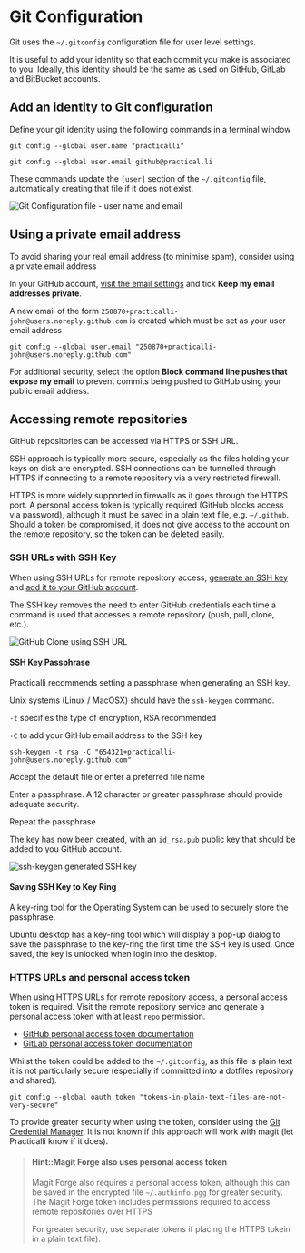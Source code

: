 # Git Configuration

Git uses the `~/.gitconfig` configuration file for user level settings.

It is useful to add your identity so that each commit you make is associated to you.  Ideally, this identity should be the same as used on GitHub, GitLab and BitBucket accounts.


## Add an identity to Git configuration

Define your git identity using the following commands in a terminal window

```shell
git config --global user.name "practicalli"

git config --global user.email github@practical.li
```

These commands update the `[user]` section of the `~/.gitconfig` file, automatically creating that file if it does not exist.

![Git Configuration file - user name and email](https://raw.githubusercontent.com/practicalli/graphic-design/live/spacemacs/screenshots/spacemacs-git-configuration-user-private-email.png)

## Using a private email address

To avoid sharing your real email address (to minimise spam), consider using a private email address

In your GitHub account, [visit the email settings](https://github.com/settings/emails) and tick **Keep my email addresses private**.

A new email of the form `250870+practicalli-john@users.noreply.github.com` is created which must be set as your user email address

```shell
git config --global user.email "250870+practicalli-john@users.noreply.github.com"
```

For additional security, select the option **Block command line pushes that expose my email** to prevent commits being pushed to GitHub using your public email address.


## Accessing remote repositories

GitHub repositories can be accessed via HTTPS or SSH URL.

SSH approach is typically more secure, especially as the files holding your keys on disk are encrypted.  SSH connections can be tunnelled through HTTPS if connecting to a remote repository via a very restricted firewall.

HTTPS is more widely supported in firewalls as it goes through the HTTPS port.  A personal access token is typically required (GitHub blocks access via password), although it must be saved in a plain text file, e.g. `~/.github`.  Should a token be compromised, it does not give access to the account on the remote repository, so the token can be deleted easily.


### SSH URLs with SSH Key

When using SSH URLs for remote repository access, [generate an SSH key](https://help.github.com/articles/generating-a-new-ssh-key-and-adding-it-to-the-ssh-agent/) and [add it to your GitHub account](https://help.github.com/articles/adding-a-new-ssh-key-to-your-github-account/).

The SSH key removes the need to enter GitHub credentials each time a command is used that accesses a remote repository (push, pull, clone, etc.).

![GitHub Clone using SSH URL](https://raw.githubusercontent.com/practicalli/graphic-design/live/github/screenshot/github-clone-ssh-spacemacs.png)


#### SSH Key Passphrase

Practicalli recommends setting a passphrase when generating an SSH key.

Unix systems (Linux / MacOSX) should have the `ssh-keygen` command.

`-t` specifies the type of encryption, RSA recommended

`-C` to add your GitHub email address to the SSH key

```
ssh-keygen -t rsa -C "654321+practicalli-john@users.noreply.github.com"
```

Accept the default file or enter a preferred file name

Enter a passphrase.  A 12 character or greater passphrase should provide adequate security.

Repeat the passphrase

The key has now been created, with an `id_rsa.pub` public key that should be added to you GitHub account.

![ssh-keygen generated SSH key](https://raw.githubusercontent.com/practicalli/graphic-design/live/github/screenshot/ssh-key-generated.png)


#### Saving SSH Key to Key Ring

A key-ring tool for the Operating System can be used to securely store the passphrase.

Ubuntu desktop has a key-ring tool which will display a pop-up dialog to save the passphrase to the key-ring the first time the SSH key is used. Once saved, the key is unlocked when login into the desktop.


### HTTPS URLs and personal access token

When using HTTPS URLs for remote repository access, a personal access token is required.  Visit the remote repository service and generate a personal access token with at least `repo` permission.

* [GitHub personal access token documentation](https://docs.github.com/en/authentication/keeping-your-account-and-data-secure/creating-a-personal-access-token)
* [GitLab personal access token documentation](https://docs.gitlab.com/ee/user/profile/personal_access_tokens.html#create-a-personal-access-token)

Whilst the token could be added to the `~/.gitconfig`, as this file is plain text it is not particularly secure (especially if committed into a dotfiles repository and shared).

```shell
git config --global oauth.token "tokens-in-plain-text-files-are-not-very-secure"
```

To provide greater security when using the token, consider using the [Git Credential Manager](https://github.com/GitCredentialManager/git-credential-manager).  It is not known if this approach will work with magit (let Practicalli know if it does).

> #### Hint::Magit Forge also uses personal access token
> Magit Forge also requires a personal access token, although this can be saved in the encrypted file `~/.authinfo.pgg` for greater security.  The Magit Forge token includes permissions required to access remote repositories over HTTPS
>
> For greater security, use separate tokens if placing the HTTPS tokein in a plain text file).
